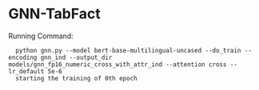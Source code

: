 # GNN-TabFact

Running Command:
```
  python gnn.py --model bert-base-multilingual-uncased --do_train --encoding gnn_ind --output_dir models/gnn_fp16_numeric_cross_with_attr_ind --attention cross --lr_default 5e-6
  starting the training of 0th epoch
```
